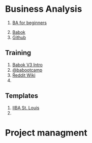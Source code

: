 # Business Analysis

1. [BA for beginners](https://betterauds.com/businesses/demystifying-business-analysis-beginners-guide/)
<!-- 2. [Babok](https://www.dropbox.com/scl/fi/rs5iesmk5um7mw2d0iswb/BABOK_V3.pdf) -->
2. [Babok](https://www.dropbox.com/scl/fi/p1z7nt5odw4cqc8abs85i/BABOK_V3.pdf)
3. [Github](https://github.com/jerzydziewierz/PMBOK-doc-templates)

## Training

1. [Babok V3 Intro](https://www.youtube.com/watch?v=8-z4peD0zoI)
2. [@babootcamp](https://www.youtube.com/@babootcamp4282/videos)
3. [Reddit Wiki](https://www.reddit.com/r/businessanalysis/wiki/training/)
4. 

## Templates

1. [IIBA St. Louis](https://stlouis.iiba.org/template-library)
2. 

# Project managment

